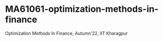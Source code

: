 # MA61061-optimization-methods-in-finance
Optimization Methods In Finance, Autumn'22, IIT Kharagpur
